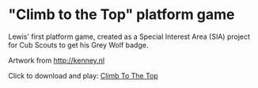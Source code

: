 # "Climb to the Top" platform game

Lewis' first platform game, created as a Special Interest Area (SIA) project for Cub Scouts to get his Grey Wolf badge.

Artwork from http://kenney.nl

Click to download and play: [Climb To The Top](https://github.com/ColinDart/python-arcade/raw/master/Platformer/ClimbToTheTop/dist/Game.exe)
